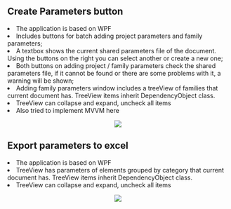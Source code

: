 ## Create Parameters button ##

<li>The application is based on WPF</li>
<li>Includes buttons for batch adding project parameters and family parameters;</li>
<li>A textbox shows the current shared parameters file of the document.
Using the buttons on the right you can select another or create a new one;</li>
<li>Both buttons on adding project / family parameters check the shared parameters file, 
if it cannot be found or there are some problems with it, a warning will be shown;</li>
<li>Adding family parameters window includes a treeView of families that current document has.
TreeView items inherit DependencyObject class.</li>
<li>TreeView can collapse and expand, uncheck all items</li>
<li>Also tried to implement MVVM here</li>

<p align="center">
  <img src="(https://user-images.githubusercontent.com/41282278/64475002-39aceb00-d185-11e9-8c78-665c03c76857.png">
</p>

## Export parameters to excel ##

<li>The application is based on WPF</li>
<li>TreeView has parameters of elements grouped by category that current document has.
TreeView items inherit DependencyObject class.</li>
<li>TreeView can collapse and expand, uncheck all items</li>

<p align="center">
  <img src="https://user-images.githubusercontent.com/41282278/64475005-4598ad00-d185-11e9-8749-f18839c732bd.png">
</p>
